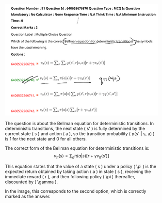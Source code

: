 ![alt text](image-3.png)

The question is about the Bellman equation for deterministic transitions. In deterministic transitions, the next state \( s' \) is fully determined by the current state \( s \) and action \( a \), so the transition probability \( p(s' | s, a) \) is 1 for the next state and 0 for all others.

The correct form of the Bellman equation for deterministic transitions is:
$$
v_\pi(s) = \sum_a \pi(a|s) \left[ r + \gamma v_\pi(s') \right]
$$

This equation states that the value of a state \( s \) under a policy \( \pi \) is the expected return obtained by taking action \( a \) in state \( s \), receiving the immediate reward \( r \), and then following policy \( \pi \) thereafter, discounted by \( \gamma \).

In the image, this corresponds to the second option, which is correctly marked as the answer.